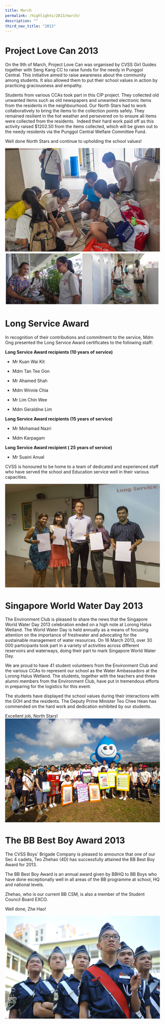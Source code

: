 ```yaml
---
title: March
permalink: /highlights/2013/march/
description: ""
third_nav_title: "2013"
---
```

# Project Love Can 2013
On the 9th of March, Project Love Can was organised by CVSS Girl Guides together with Seng Kang CC to raise funds for the needy in Punggol Central. This initiative aimed to raise awareness about the community among students. It also allowed them to put their school values in action by practicing graciousness and empathy.  
  
Students from various CCAs took part in this CIP project. They collected old unwanted items such as old newspapers and unwanted electronic items from the residents in the neighbourhood. Our North Stars had to work collaboratively to bring the items to the collection points safely. They remained resilient in the hot weather and persevered on to ensure all items were collected from the residents.  Indeed their hard work paid off as this activity raised $1202.50 from the items collected, which will be given out to the needy residents via the Punggol Central Welfare Committee Fund.
  
Well done North Stars and continue to upholding the school values!

![](/images/projlovecan01.jpeg)
![](/images/projlovecan02.png)

# Long Service Award
In recognition of their contributions and commitment to the service, Mdm Ong presented the Long Service Award certificates to the following staff:

**Long Service Award recipients (10 years of service)**

- Mr Kuan Wai Kit

- Mdm Tan Tee Oon

- Mr Ahamed Shah

- Mdm Winnie Chia

- Mr Lim Chin Wee

- Mdm Geraldine Lim

**Long Service Award recipients (15 years of service)**

- Mr Mohamad Nazri

- Mdm Karpagam

**Long Service Award recipient ( 25 years of service)**

- Mr Suaini Anual

CVSS is honoured to be home to a team of dedicated and experienced staff who have served the school and Education service well in their various capacities.

![](/images/longserviceaward01.jpeg)

# Singapore World Water Day 2013
The Environment Club is pleased to share the news that the Singapore World Water Day 2013 celebration ended on a high note at Lorong Halus Wetland. The World Water Day is held annually as a means of focusing attention on the importance of freshwater and advocating for the sustainable management of water resources. On 16 March 2013, over 30 000 participants took part in a variety of activities across different reservoirs and waterways, doing their part to mark Singapore World Water Day.  

We are proud to have 41 student volunteers from the Environment Club and the various CCAs to represent our school as the Water Ambassadors at the Lorong Halus Wetland. The students, together with the teachers and three alumni members from the Environment Club, have put in tremendous efforts in preparing for the logistics for this event.   

The students have displayed the school values during their interactions with the GOH and the residents. The Deputy Prime Minister Teo Chee Hean has commended on the hard work and dedication exhibited by our students.

Excellent job, North Stars!
![](/images/worldwaterday01.jpeg)

# The BB Best Boy Award 2013
The CVSS Boys' Brigade Company is pleased to announce that one of our Sec 4 cadets, Teo Zhehao (4D) has successfully attained the BB Best Boy Award for 2013.  
 
The BB Best Boy Award is an annual award given by BBHQ to BB Boys who have done exceptionally well in all areas of the BB programme at school, HQ and national levels.  

Zhehao, who is our current BB CSM, is also a member of the Student Council Board EXCO.  
  
Well done, Zhe Hao!

![](/images/bbbestboy001.jpeg)